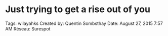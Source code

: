 # Just trying to get a rise out of you

Tags: wilayahks
Created by: Quentin Sombsthay
Date: August 27, 2015 7:57 AM
Réseau: Surespot